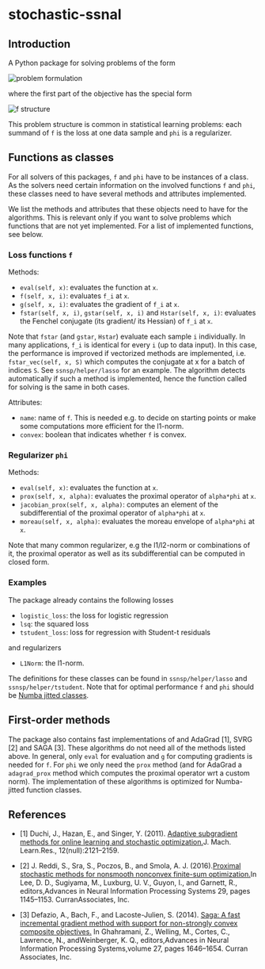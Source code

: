 # stochastic-ssnal

## Introduction
A Python package for solving problems of the form

<img src="https://latex.codecogs.com/gif.latex?\min_xf(x)+\varphi(x)" title="problem formulation"/>

where the first part of the objective has the special form

<img src="https://latex.codecogs.com/gif.latex?f(x)=\frac{1}{N}\sum_{i=1}^{N}f_i(A_ix)" title="f structure"/>

This problem structure is common in statistical learning problems: each summand of `f` is the loss at one data sample and `phi` is a regularizer.

## Functions as classes
For all solvers of this packages, `f` and `phi` have to be instances of a class. As the solvers need certain information on the involved functions `f` and `phi`, these classes need to have several methods and attributes implemented.

We list the methods and attributes that these objects need to have for the algorithms. This is relevant only if you want to solve problems which functions that are not yet implemented. For a list of implemented functions, see below.

### Loss functions `f`
Methods:
* `eval(self, x)`: evaluates the function at `x`.
* `f(self, x, i)`: evaluates `f_i` at `x`.
* `g(self, x, i)`: evaluates the gradient of `f_i` at `x`.
* `fstar(self, x, i)`, `gstar(self, x, i)` and `Hstar(self, x, i)`: evaluates the Fenchel conjugate (its gradient/ its Hessian) of `f_i` at `x`.

Note that `fstar` (and `gstar`, `Hstar`) evaluate each sample `i` individually. In many applications, `f_i` is identical for every `i` (up to data input). In this case, the performance is improved if vectorized methods are implemented, i.e. `fstar_vec(self, x, S)` which computes the conjugate at x for a batch of indices `S`. See `ssnsp/helper/lasso` for an example. The algorithm detects automatically if such a method is implemented, hence the function called for solving is the same in both cases.


Attributes:
* `name`: name of `f`. This is needed e.g. to decide on starting points or make some computations more efficient for the l1-norm.
* `convex`: boolean that indicates whether `f` is convex.

### Regularizer `phi`

Methods:
* `eval(self, x)`: evaluates the function at `x`.
* `prox(self, x, alpha)`: evaluates the proximal operator of `alpha*phi` at `x`.
* `jacobian_prox(self, x, alpha)`: computes an element of the subdifferential of the proximal operator of `alpha*phi` at `x`.
* `moreau(self, x, alpha)`: evaluates the moreau envelope of `alpha*phi` at `x`.

Note that many common regularizer, e.g the l1/l2-norm or combinations of it, the proximal operator as well as its subdifferential can be computed in closed form.

### Examples

The package already contains the following losses
* `logistic_loss`: the loss for logistic regression
* `lsq`: the squared loss
* `tstudent_loss`: loss for regression with Student-t residuals

and regularizers
* `L1Norm`: the l1-norm. 

The definitions for these classes can be found in `ssnsp/helper/lasso` and `ssnsp/helper/tstudent`. Note that for optimal performance `f` and `phi` should be [Numba jitted classes](https://numba.pydata.org/numba-doc/dev/user/jitclass.html).


## First-order methods
The package also contains fast implementations of and AdaGrad [1], SVRG [2] and SAGA [3]. These algorithms do not need all of the methods listed above. In general, only `eval` for evaluation and `g` for computing gradients is needed for `f`. For `phi` we only need the `prox` method (and for AdaGrad a `adagrad_prox` method which computes the proximal operator wrt a custom norm).
The implementation of these algorithms is optimized for Numba-jitted function classes.




## References 

* [1] Duchi, J., Hazan, E., and Singer, Y. (2011).  [Adaptive subgradient methods for online learning and stochastic optimization.](https://www.jmlr.org/papers/volume12/duchi11a/duchi11a.pdf)J. Mach. Learn.Res., 12(null):2121–2159.

* [2] J.  Reddi,  S.,  Sra,  S.,  Poczos,  B.,  and  Smola,  A.  J.  (2016).[Proximal stochastic methods for nonsmooth nonconvex finite-sum optimization.](https://papers.nips.cc/paper/2016/hash/291597a100aadd814d197af4f4bab3a7-Abstract.html)In Lee, D. D., Sugiyama, M., Luxburg, U. V., Guyon, I., and Garnett, R., editors,Advances in Neural Information Processing Systems 29, pages 1145–1153. CurranAssociates, Inc.

* [3] Defazio, A., Bach, F., and Lacoste-Julien, S. (2014).  [Saga:  A fast incremental gradient method with support for non-strongly convex composite objectives.](https://papers.nips.cc/paper/2014/file/ede7e2b6d13a41ddf9f4bdef84fdc737-Paper.pdf) In  Ghahramani,  Z.,  Welling,  M.,  Cortes,  C.,  Lawrence,  N.,  andWeinberger, K. Q., editors,Advances in Neural Information Processing Systems,volume 27, pages 1646–1654. Curran Associates, Inc.
